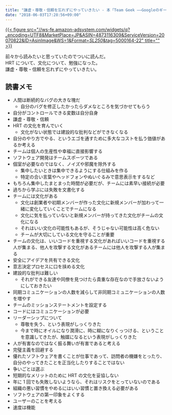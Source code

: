 ```yaml
---
title: "謙虚・尊敬・信頼を忘れずにやっていきたい - 本「Team Geek ――Googleのギークたちはいかにしてチームを作るのか」の感想"
date: "2018-06-03T17:28:56+09:00"
---
```


[{{< figure src="//ws-fe.amazon-adsystem.com/widgets/q?_encoding=UTF8&MarketPlace=JP&ASIN=4873116309&ServiceVersion=20070822&ID=AsinImage&WS=1&Format=_SL250_&tag=5000164-22" title="" >}}](https://www.amazon.co.jp/gp/product/4873116309/ref=as_li_tl?ie=UTF8&camp=247&creative=1211&creativeASIN=4873116309&linkCode=as2&tag=5000164-22&linkId=b72429711e30a1448339d91913c8c4b1)

前々から読みたいと思っていたのでついに読んだ。  
HRT について、文化について、勉強になった。  
謙虚・尊敬・信頼を忘れずにやっていきたい。

## 読書メモ

- 人間は断続的なバグの大きな塊だ
    - 自分のバグを修正したかったらダメなところを気づかせてもらう
- 自分がコントロールできる変数は自分自身
- 謙虚・尊敬・信頼
- HRT の文化を育んでいく
    - 文化がない状態では建設的な批判などができなくなる
- 自分のやり方でやる、というエゴを通すために多大なコストを払う価値があるか考える
- チームは個人の生産性や幸福に直接影響する
- ソフトウェア開発はチームスポーツである
- 個室が必要なのではなく、ノイズや邪魔を除外する
    - 集中したいときは集中できるようにする仕組みを作る
    - 特定の合い言葉やヘッドフォンやぬいぐるみで意思表示をするなど
- もちろん集中したまとまった時間が必要だが、チームには素早い接続が必要
- 過ちから学ぶには失敗を文書化する
- チームには文化がある
    - 文化は創業者や初期メンバーが作った文化に新規メンバーが加わって一緒に変化していくことでチームになる
    - 文化に気を払っていないと新規メンバーが持ってきた文化がチームの文化になる
    - それはいい文化の可能性もあるが、そうじゃない可能性は高く危ない
    - チームが大切にしている文化を守ることが重要
- チームの文化は、いいコードを重視する文化があればいいコードを重視する人が集まる、他人を攻撃する文化があるチームには他人を攻撃する人が集まる
- 安全にアイデアを共有できる文化
- 意志決定プロセスに口を挟める文化
- 建設的な批判は難しい
    - それができる友達や同僚を見つけたら貴重な存在なので手放さないようにしておきたい
- 同期コミュニケーションの人数を減らして非同期コミュニケーションの人数を増やす
- チームのミッションステートメントを設定する
- コードにはコミュニケーションが必要
- リーダーシップについて
    - 尊敬を失う、という表現がしっくりきた
    - 今まで時にオイルになり潤滑に、時に糊になりくっつける、ということを意識してきたが、触媒になるという表現がしっくりきた
- 人が有害なのではなく振る舞いが有害であると考える
- 完璧主義を回避する
- 優れたソフトウェアを書くことが仕事であって、訪問者の機嫌をとったり、自分のやってきたことを正当化したりすることではない
- 争いごとは選ぶ
- 短期的なメリットのために HRT の文化を妥協しない
- 年に 1 回でも失敗しないようなら、それはリスクをとっていないのである
- 組織の悪い習慣をやめるにはいい習慣と置き換える必要がある
- ソフトウェアの第一印象をよくする
- ユーザーのことを考える
- 速度は機能
